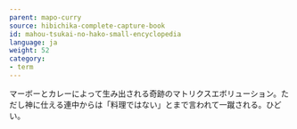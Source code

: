```yaml
---
parent: mapo-curry
source: hibichika-complete-capture-book
id: mahou-tsukai-no-hako-small-encyclopedia
language: ja
weight: 52
category:
- term
---
```


マーボーとカレーによって生み出される奇跡のマトリクスエボリューション。ただし神に仕える連中からは「料理ではない」とまで言われて一蹴される。ひどい。

